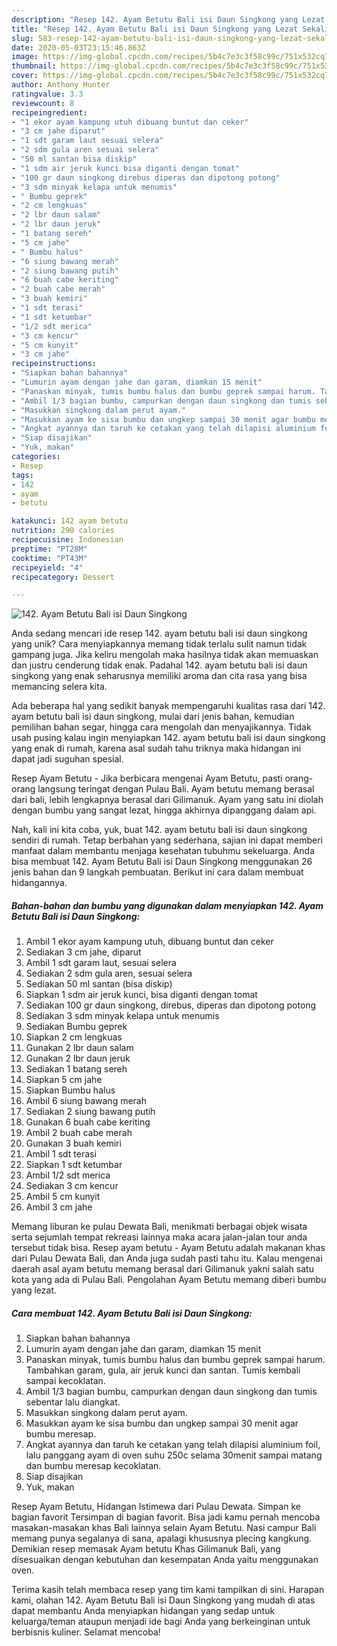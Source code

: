 ```yaml
---
description: "Resep 142. Ayam Betutu Bali isi Daun Singkong yang Lezat Sekali"
title: "Resep 142. Ayam Betutu Bali isi Daun Singkong yang Lezat Sekali"
slug: 583-resep-142-ayam-betutu-bali-isi-daun-singkong-yang-lezat-sekali
date: 2020-05-03T23:15:46.863Z
image: https://img-global.cpcdn.com/recipes/5b4c7e3c3f58c99c/751x532cq70/142-ayam-betutu-bali-isi-daun-singkong-foto-resep-utama.jpg
thumbnail: https://img-global.cpcdn.com/recipes/5b4c7e3c3f58c99c/751x532cq70/142-ayam-betutu-bali-isi-daun-singkong-foto-resep-utama.jpg
cover: https://img-global.cpcdn.com/recipes/5b4c7e3c3f58c99c/751x532cq70/142-ayam-betutu-bali-isi-daun-singkong-foto-resep-utama.jpg
author: Anthony Hunter
ratingvalue: 3.3
reviewcount: 8
recipeingredient:
- "1 ekor ayam kampung utuh dibuang buntut dan ceker"
- "3 cm jahe diparut"
- "1 sdt garam laut sesuai selera"
- "2 sdm gula aren sesuai selera"
- "50 ml santan bisa diskip"
- "1 sdm air jeruk kunci bisa diganti dengan tomat"
- "100 gr daun singkong direbus diperas dan dipotong potong"
- "3 sdm minyak kelapa untuk menumis"
- " Bumbu geprek"
- "2 cm lengkuas"
- "2 lbr daun salam"
- "2 lbr daun jeruk"
- "1 batang sereh"
- "5 cm jahe"
- " Bumbu halus"
- "6 siung bawang merah"
- "2 siung bawang putih"
- "6 buah cabe keriting"
- "2 buah cabe merah"
- "3 buah kemiri"
- "1 sdt terasi"
- "1 sdt ketumbar"
- "1/2 sdt merica"
- "3 cm kencur"
- "5 cm kunyit"
- "3 cm jahe"
recipeinstructions:
- "Siapkan bahan bahannya"
- "Lumurin ayam dengan jahe dan garam, diamkan 15 menit"
- "Panaskan minyak, tumis bumbu halus dan bumbu geprek sampai harum. Tambahkan garam, gula, air jeruk kunci dan santan. Tumis kembali sampai kecoklatan."
- "Ambil 1/3 bagian bumbu, campurkan dengan daun singkong dan tumis sebentar lalu diangkat."
- "Masukkan singkong dalam perut ayam."
- "Masukkan ayam ke sisa bumbu dan ungkep sampai 30 menit agar bumbu meresap."
- "Angkat ayannya dan taruh ke cetakan yang telah dilapisi aluminium foil, lalu panggang ayam di oven suhu 250c selama 30menit sampai matang dan bumbu meresap kecoklatan."
- "Siap disajikan"
- "Yuk, makan"
categories:
- Resep
tags:
- 142
- ayam
- betutu

katakunci: 142 ayam betutu 
nutrition: 290 calories
recipecuisine: Indonesian
preptime: "PT28M"
cooktime: "PT43M"
recipeyield: "4"
recipecategory: Dessert

---
```



![142. Ayam Betutu Bali isi Daun Singkong](https://img-global.cpcdn.com/recipes/5b4c7e3c3f58c99c/751x532cq70/142-ayam-betutu-bali-isi-daun-singkong-foto-resep-utama.jpg)

Anda sedang mencari ide resep 142. ayam betutu bali isi daun singkong yang unik? Cara menyiapkannya memang tidak terlalu sulit namun tidak gampang juga. Jika keliru mengolah maka hasilnya tidak akan memuaskan dan justru cenderung tidak enak. Padahal 142. ayam betutu bali isi daun singkong yang enak seharusnya memiliki aroma dan cita rasa yang bisa memancing selera kita.

Ada beberapa hal yang sedikit banyak mempengaruhi kualitas rasa dari 142. ayam betutu bali isi daun singkong, mulai dari jenis bahan, kemudian pemilihan bahan segar, hingga cara mengolah dan menyajikannya. Tidak usah pusing kalau ingin menyiapkan 142. ayam betutu bali isi daun singkong yang enak di rumah, karena asal sudah tahu triknya maka hidangan ini dapat jadi suguhan spesial.

Resep Ayam Betutu - Jika berbicara mengenai Ayam Betutu, pasti orang-orang langsung teringat dengan Pulau Bali. Ayam betutu memang berasal dari bali, lebih lengkapnya berasal dari Gilimanuk. Ayam yang satu ini diolah dengan bumbu yang sangat lezat, hingga akhirnya dipanggang dalam api.


Nah, kali ini kita coba, yuk, buat 142. ayam betutu bali isi daun singkong sendiri di rumah. Tetap berbahan yang sederhana, sajian ini dapat memberi manfaat dalam membantu menjaga kesehatan tubuhmu sekeluarga. Anda bisa membuat 142. Ayam Betutu Bali isi Daun Singkong menggunakan 26 jenis bahan dan 9 langkah pembuatan. Berikut ini cara dalam membuat hidangannya.

<!--inarticleads1-->

##### Bahan-bahan dan bumbu yang digunakan dalam menyiapkan 142. Ayam Betutu Bali isi Daun Singkong:

1. Ambil 1 ekor ayam kampung utuh, dibuang buntut dan ceker
1. Sediakan 3 cm jahe, diparut
1. Ambil 1 sdt garam laut, sesuai selera
1. Sediakan 2 sdm gula aren, sesuai selera
1. Sediakan 50 ml santan (bisa diskip)
1. Siapkan 1 sdm air jeruk kunci, bisa diganti dengan tomat
1. Sediakan 100 gr daun singkong, direbus, diperas dan dipotong potong
1. Sediakan 3 sdm minyak kelapa untuk menumis
1. Sediakan  Bumbu geprek
1. Siapkan 2 cm lengkuas
1. Gunakan 2 lbr daun salam
1. Gunakan 2 lbr daun jeruk
1. Sediakan 1 batang sereh
1. Siapkan 5 cm jahe
1. Siapkan  Bumbu halus
1. Ambil 6 siung bawang merah
1. Sediakan 2 siung bawang putih
1. Gunakan 6 buah cabe keriting
1. Ambil 2 buah cabe merah
1. Gunakan 3 buah kemiri
1. Ambil 1 sdt terasi
1. Siapkan 1 sdt ketumbar
1. Ambil 1/2 sdt merica
1. Sediakan 3 cm kencur
1. Ambil 5 cm kunyit
1. Ambil 3 cm jahe


Memang liburan ke pulau Dewata Bali, menikmati berbagai objek wisata serta sejumlah tempat rekreasi lainnya maka acara jalan-jalan tour anda tersebut tidak bisa. Resep ayam betutu - Ayam Betutu adalah makanan khas dari Pulau Dewata Bali, dan Anda juga sudah pasti tahu itu. Kalau mengenai daerah asal ayam betutu memang berasal dari Gilimanuk yakni salah satu kota yang ada di Pulau Bali. Pengolahan Ayam Betutu memang diberi bumbu yang lezat. 

<!--inarticleads2-->

##### Cara membuat 142. Ayam Betutu Bali isi Daun Singkong:

1. Siapkan bahan bahannya
1. Lumurin ayam dengan jahe dan garam, diamkan 15 menit
1. Panaskan minyak, tumis bumbu halus dan bumbu geprek sampai harum. Tambahkan garam, gula, air jeruk kunci dan santan. Tumis kembali sampai kecoklatan.
1. Ambil 1/3 bagian bumbu, campurkan dengan daun singkong dan tumis sebentar lalu diangkat.
1. Masukkan singkong dalam perut ayam.
1. Masukkan ayam ke sisa bumbu dan ungkep sampai 30 menit agar bumbu meresap.
1. Angkat ayannya dan taruh ke cetakan yang telah dilapisi aluminium foil, lalu panggang ayam di oven suhu 250c selama 30menit sampai matang dan bumbu meresap kecoklatan.
1. Siap disajikan
1. Yuk, makan


Resep Ayam Betutu, Hidangan Istimewa dari Pulau Dewata. Simpan ke bagian favorit Tersimpan di bagian favorit. Bisa jadi kamu pernah mencoba masakan-masakan khas Bali lainnya selain Ayam Betutu. Nasi campur Bali memang punya segalanya di sana, apalagi khususnya plecing kangkung. Demikian resep memasak Ayam betutu Khas Gilimanuk Bali, yang disesuaikan dengan kebutuhan dan kesempatan Anda yaitu menggunakan oven. 

Terima kasih telah membaca resep yang tim kami tampilkan di sini. Harapan kami, olahan 142. Ayam Betutu Bali isi Daun Singkong yang mudah di atas dapat membantu Anda menyiapkan hidangan yang sedap untuk keluarga/teman ataupun menjadi ide bagi Anda yang berkeinginan untuk berbisnis kuliner. Selamat mencoba!
